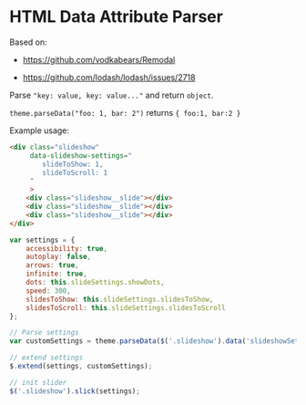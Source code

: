 # HTML Data Attribute Parser

Based on:

- https://github.com/vodkabears/Remodal

- https://github.com/lodash/lodash/issues/2718

Parse `"key: value, key: value..."` and return `object`.

`theme.parseData("foo: 1, bar: 2")` returns `{ foo:1, bar:2 }`

Example usage:

```html
<div class="slideshow"
     data-slideshow-settings="
        slideToShow: 1,
        slideToScroll: 1
     "
     >
    <div class="slideshow__slide"></div>
    <div class="slideshow__slide"></div>
    <div class="slideshow__slide"></div>
</div>
```

```javascript
var settings = {
    accessibility: true,
    autoplay: false,
    arrows: true,
    infinite: true,
    dots: this.slideSettings.showDots,
    speed: 300,
    slidesToShow: this.slideSettings.slidesToShow,
    slidesToScroll: this.slideSettings.slidesToScroll
};

// Parse settings
var customSettings = theme.parseData($('.slideshow').data('slideshowSettings'));

// extend settings
$.extend(settings, customSettings);

// init slider
$('.slideshow').slick(settings);
```
